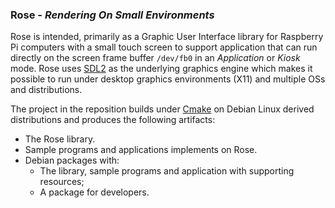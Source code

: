 ### Rose - *Rendering On Small Environments*

Rose is intended, primarily as a Graphic User Interface library for
Raspberry Pi computers with a small touch screen to support application
that can run directly on the screen frame buffer `/dev/fb0` in an
*Application* or *Kiosk* mode. Rose uses [SDL2](https://www.libsdl.org/)
as the underlying graphics engine which makes it possible to run under 
desktop graphics environments (X11) and multiple OSs and distributions.

The project in the reposition builds under [Cmake](https://cmake.org/)
on Debian Linux derived distributions and produces the following 
artifacts:
* The Rose library.
* Sample programs and applications implements on Rose.
* Debian packages with:
    * The library, sample programs and application with supporting
    resources;
    * A package for developers.
